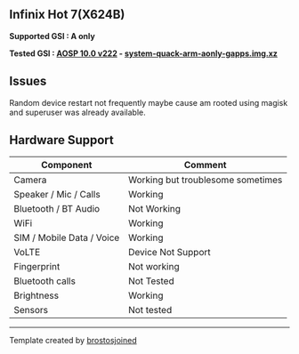 ## Infinix Hot 7(X624B)

**Supported GSI : A only**

**Tested GSI : [AOSP 10.0 v222](https://github.com/phhusson/treble_experimentations/releases/tag/v222) - [system-quack-arm-aonly-gapps.img.xz](https://github.com/phhusson/treble_experimentations/releases/download/v222/system-quack-arm-aonly-gapps.img.xz)**

## Issues
 Random device restart not frequently maybe cause am rooted using magisk and superuser was already available.

## Hardware Support

| Component                 |      Comment                                              |
|---------------------------|-----------------------------------------------------------|
| Camera                    | Working but troublesome sometimes|
| Speaker / Mic / Calls     | Working  |
| Bluetooth / BT Audio                | Not Working |
| WiFi                      | Working                                                    |
| SIM / Mobile Data / Voice | Working                                                    |
| VoLTE                     | Device Not Support                                              |
| Fingerprint               | Not working                                                   |
| Bluetooth calls           | Not Tested                                               |
| Brightness                | Working |
| Sensors | Not tested |
---
Template created by [brostosjoined](https://github.com/brostosjoined)